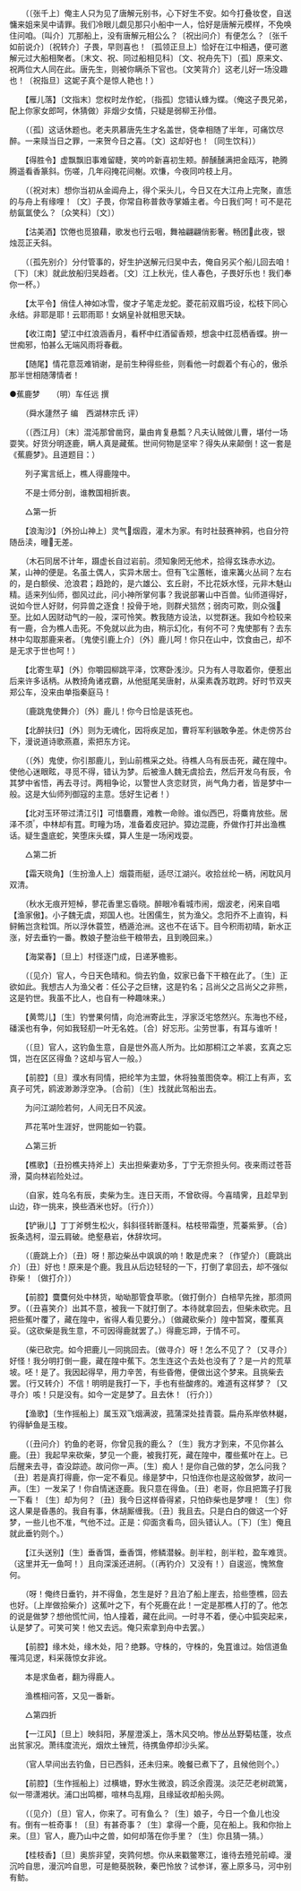 <!-- { "loadSidebar": true } -->
　　（〔张千上〕俺主人只为见了唐解元别书，心下好生不安。如今打叠妆奁，自送慵来姐来吴中请罪。我们冷眼儿觑见那只小船中一人，恰好是唐解元模样，不免唤住问咱。〔叫介〕兀那船上，没有唐解元相公么？〔祝出问介〕有便怎么？〔张千如前说介〕〔祝转介〕子畏，早则喜也！〔孤领正旦上〕恰好在江中相遇，便可邀解元过大船相聚者。〔末文、祝、同过船相见科〕〔文、祝舟先下〕〔孤〕原来文、祝两位大人同在此。唐先生，则被你瞒杀下官也。〔文笑背介〕这老儿好一场没趣也！〔祝指旦〕这妮子真个是惊人艳也！） 

　　【雁儿落】〔文指末〕您权时龙作蛇，〔指孤〕您错认蜂为蝶。（俺这子畏兄弟，配上你家女郎呵，休猜做）非烟少女情，只疑是弱柳王孙借。 

　　（〔孤〕这话休题也。老夫夙慕唐先生才名盖世，侥幸相随了半年，可痛饮尽醉。一来赎当日之罪，一来贺今日之喜。〔文〕这却好也！〔同生饮科〕） 

　　【得胜令】虚飘飘旧事难留睫，笑吟吟新喜初生颊。醉醺醺满把金瓯泻，艳腾腾遥看香篆斜。伤嗟，几年闷掩花间榭。欢慊，今夜同吟枝上月。 

　　（〔祝对末〕想你当初从金阊舟上，得个采头儿，今日又在大江舟上完聚，直恁的与舟上有缘哩！〔文〕子畏，你常自称普救寺掌婚主者。今日我们呵！可不是花舫氤氲使么？〔众笑科〕〔文〕） 

　　【沽美酒】饮倦也觅狼藉，歌发也行云咽，舞袖翩翩俏影奢。畅团此夜，银烛蕊正夭斜。 

　　（〔孤先别介〕分付管事的，好生护送解元归吴中去，俺自另买个船儿回去咱！〔下〕〔末〕就此放船归吴趋者。〔文〕江上秋光，佳人春色，子畏好乐也！我们奉你一杯。） 

　　【太平令】俏佳人神如冰雪，俊才子笔走龙蛇。菱花前双眉巧设，松枝下同心永结。非耶是耶！云耶雨耶！女娲皇补就相思天缺。 

　　【收江南】望江中红浪涵香月，看杯中红酒留香颊，想衾中红蕊栖香蝶。拚一世痴邪，怕甚么无端风雨将春截。 

　　【随尾】情花意蕊难销谢，是前生种得些些，则看他一时觑着个有心的，傲杀那半世相随薄情者！

●蕉鹿梦　　（明）车任远 撰 

　　（舜水蘧然子 编　西湖林宗氏 评） 

　　（〔西江月〕〔末〕混沌那曾凿窍，巢由肯复悬瓢？凡夫认贼做儿曹，堪付一场耍笑。好货分明逐鹿，瞒人真是藏蕉。世间何物是坚牢？得失从来颠倒！这一套是《蕉鹿梦》。且道题目：） 

　　列子寓言纸上，樵人得鹿隍中。 

　　不是士师分剖，谁教国相折衷。 

　　△第一折 

　　【浪淘沙】〔外扮山神上〕灵气烟霞，灌木为家。有时社鼓赛神鸦，也自分符随岳渎，曈无差。 

　　（木石同居不计年，蹑虚长自过岩前。须知象罔无他术，拾得玄珠赤水边。某，山神的便是。名虽土偶人，实异木居士。但有飞尘蕙帐，谁来篝火丛祠？左右的，是白额侯、沧浪君；趋跄的，是六雄公、玄丘尉，不比花妖水怪，元非木魅山精。适来列仙师，御风过此，问小神所掌何事？我说部署山中百兽。仙师道得好，说如今世人好财，何异兽之逐食！投骨于地，则群犬狺然；弱肉可欺，则众强至。比如人因财动气的一般，深可怜笑。教我随方设法，以觉群迷。我如今检较来有一鹿，合为樵人击死。不免就以此为由，稍示幻化，有何不可？鬼使那有？去东林中勾取那鹿来者。〔鬼使引鹿上介〕〔外〕鹿儿呵！你只在山中，饮食由己，却不是无求于世也呵！） 

　　【北寄生草】〔外〕你嚼园柳跳平泽，饮寒卧浅沙。只为有人寻取着你，便惹出后来许多话柄。从教掎角诸戎霸，从他挺尾吴唐射，从渠素毳苏耽跨。好时节双夹郑公车，没来由单指秦庭马！ 

　　〔鹿跳鬼使舞介〕〔外〕鹿儿！你今日恰是该死也。 

　　【北醉扶归】〔外〕则为无魂化，因将疾足加，曹将军利镞敢争差。休走傍苏台下，漫说道诗歌燕嘉，索把东方诧。 

　　（〔外〕鬼使，你引那鹿儿，到山前樵采之处。待樵人乌有辰击死，藏在隍中。使他心迷眼眩，寻觅不得，错认为梦。后被渔人魏无虞拾去，然后开发乌有辰，令其梦中省悟，再去寻讨。两相争论，以警世人贪恋财货，尚气角力者，皆是梦中一般。这是大仙师列御寇的主意。恁好生记者！） 

　　【北对玉环带过清江引】可惜麏麚，难教一命赊。谁似西巴，将麋肯放些。居泽不须，中林却有罝。町疃为场，准备着皮冠护。獐边混鹿，乔做作打并出渔樵话。疑生盏底蛇，笑堕床头蝶，算人生是一场闲戏耍。 

　　△第二折 

　　【霜天晓角】〔生扮渔人上〕烟蓑雨艇，适尽江湖兴。收拾丝纶一柄，闲耽风月双清。 

　　（秋水无痕开短棹，蓼花香里忘昏晓。醉眼冷看城市闹，烟波老，闲来自唱【渔家傲】。小子魏无虞，郑国人也。壮困儒生，贫为渔父。念阳乔不上直钩，料鲟鲔岂贪粒饵。所以浮休蓑笠，栖遁沧洲。这也不在话下。目今积雨初晴，新水正涨，好去垂钓一番。教娘子整治些干粮带去，且到晚回来。） 

　　【海棠春】〔旦上〕村径逐门成，日递茅檐影。 

　　（〔见介〕官人，今日天色晴和。倘去钓鱼，奴家已备下干粮在此了。〔生〕正欲如此。我想古人为渔父者：任公子之巨犗，这是钓名；吕尚父之吕尚父之非熊，这是钓世。我虽不比人，也自有一种趣味来。） 

　　【黄莺儿】〔生〕钓誉果何情，向沧洲寄此生，浮家泛宅悠然兴。东海也不经，磻溪也有争，何如我轻舠一叶无名姓。〔合〕好忘形。尘劳世事，有耳与谁听！ 

　　（〔旦〕官人，这钓鱼生意，自是世外高人所为。比如那桐江之羊裘，玄真之忘饵，岂在区区得鱼？这却与官人一般。） 

　　【前腔】〔旦〕濮水有同情，把纶竿为主盟，休将独茧图侥幸。桐江上有声，玄真子可凭，鸥波渺渺浮空净。〔合前〕〔生〕找就此驾船出去。 

　　为问江湖险若何，人间无日不风波。 

　　芦花苇叶生涯好，世网能如一钓蓑。 

　　△第三折 

　　【樵歌】〔丑扮樵夫持斧上〕夫出担柴妻劝多，丁宁无奈担头何。夜来雨过苍苔滑，莫向林岩险处过。 

　　（自家，姓乌名有辰，卖柴为生。连日天雨，不曾砍得。今喜晴霁，且趁早到山边，砟一挑来，换些酒米也好。〔行介〕） 

　　【铲锹儿】丁丁斧劈生松火，斜斜径转断蓬科。枯枝带霜堕，荒蓁紫萝。〔合〕扳条选柯，湿云肩破。绝壑悬岩，休辞坎坷。 

　　（〔鹿跳上介〕〔丑〕呀！那边柴丛中飒飒的响！敢是虎来？〔作望介〕〔鹿跳出介〕〔丑〕好也！原来是个鹿。我且从后边轻轻的一下，打倒了拿回去，却不强似砟柴！〔做打介〕） 

　　【前腔】麌麌何处中林货，呦呦那管食苹歌。〔做打倒介〕白棓早先挫，那须网罗。（〔丑喜笑介〕出其不意，被我一下就打倒了。本待就拿回去，但柴未砍完。且把些蕉叶覆了，藏在隍中，省得人看见要分。）〔做藏砍柴介〕隍中暂窝，覆蕉真妥。（这砍柴是我生意，不可因得鹿就罢了。）得鹿忘蹄，于情不可。 

　　（柴已砍完。如今把鹿儿一同挑回去。〔做寻介〕呀！怎么不见了？〔又寻介〕好怪！我分明打倒一鹿，藏在隍中蕉下。怎生连这个去处也没有了？是一片的荒草坡。呸！是了。我因起得早，用力辛苦，有些昏倦，便做出这个梦来。且挑柴去罢。〔行又转介〕不信！明明是我打一下，手也有些酸疼的。难道有这样梦？〔又寻介〕咳！只是没有。如今一定是梦了。且去休！〔行介〕） 

　　【渔歌】〔生作摇船上〕属玉双飞烟满波，菰蒲深处挂青蓑。扁舟系岸依林樾，钓得鲈鱼是玉梭。 

　　（〔丑问介〕钓鱼的老哥，你曾见我的鹿么？〔生〕我方才到来，不见你甚么鹿。〔丑〕我起早来砍柴，梦见一个鹿，被我打死，藏在隍中，覆些蕉叶在上。已后醒来去寻，杳没踪迹。故问你一声。〔生〕痴人！是你自己做的梦，怎么问我？〔丑〕若是真打得鹿，你一定不看见。缘是梦中，只怕连你也是这般做梦，故问一声。〔生〕一发呆了！你自情迷逐鹿。我只意在得鱼。〔丑〕老哥，你且把篙子打我一下看！〔生〕却为何？〔丑〕我今日这样昏得紧，只怕砟柴也是梦哩！〔生〕你这人果是昏愚的。我自有事，休胡厮缠我。〔丑〕我且去。只是白白的做这一个好梦，一些儿也不准，气他不过。正是：仰面贪看鸟，回头错认人。〔下〕〔生〕俺且就此垂钓则个。） 

　　【江头送别】〔生〕垂香饵，垂香饵，修鳞潜躲。剖半粒，剖半粒，盈车难货。（这里并无一鱼呵！）且向深溪还进舸。（〔再钓介〕又没有！）自逡巡，愧煞詹何。 

　　（呀！俺终日垂钓，并不得鱼，怎生是好？且泊了船上崖去，拾些堕樵，回去也好。〔上岸做拾柴介〕这蕉叶之下，有个死鹿在此！一定是那樵人打的了。他怎的说是做梦？想他慌忙间，怕人撞着，藏在此间。一时寻不着，便心中狐突起来，认是梦了。可笑可笑！他又去远。俺只索拿到舟中去罢。） 

　　【前腔】缘木处，缘木处，阳？绝夥。守株的，守株的，兔罝谁过。始信道鱼罹鸿见逻，料采薇惊女非讹。 

　　本是求鱼者，翻为得鹿人。 

　　渔樵相问答，又见一番新。 

　　△第四折 

　　【一江风】〔旦上〕映斜阳，茅屋澄溪上，落木风交响。惨丛丛野菊枯蓬，妆点出贫家况。萧纬度流光，烟炊土锉荒，待携鱼停却沙头桨。 

　　（官人早间出去钓鱼，日已西斜，还未归来。晚餐已煮下了，且候他则个。） 

　　【前腔】〔生作摇船上〕过横塘，野水生微浪，鸥泛余霞滉。淡茫茫老树疏篱，似一带潇湘状。浦口出鸣榔，喧林鸟乱翔，且缘延收却船头网。 

　　（〔见介〕〔旦〕官人，你来了。可有鱼么？〔生〕娘子，今日一个鱼儿也没有。倒有一桩奇事！〔旦〕有甚奇事？〔生〕拿得一个鹿，见在船上。我和你抬上来。〔旦〕官人，鹿乃山中之兽，如何却落在你手里？〔生〕你且猜一猜。） 

　　【桂枝香】〔旦〕奥旂非望，突鹑何想。你从来戳鳖寒江，谁待去殪兕前嶂。漫沉吟自思，漫沉吟自思，可是鲍葵脱鞅，秦巴怜放？试参详，塞上原多马，河中别有鲂。 

